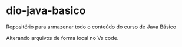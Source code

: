 # dio-java-basico
Repositório para armazenar todo o conteúdo do curso de Java Básico 

Alterando arquivos de forma local no Vs code.
